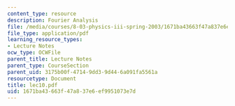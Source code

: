 ```yaml
---
content_type: resource
description: Fourier Analysis
file: /media/courses/8-03-physics-iii-spring-2003/1671ba43663f47a837e6ef9951073e7d_lec10.pdf
file_type: application/pdf
learning_resource_types:
- Lecture Notes
ocw_type: OCWFile
parent_title: Lecture Notes
parent_type: CourseSection
parent_uid: 3175b00f-4714-9dd3-9d44-6a091fa5561a
resourcetype: Document
title: lec10.pdf
uid: 1671ba43-663f-47a8-37e6-ef9951073e7d
---
```


